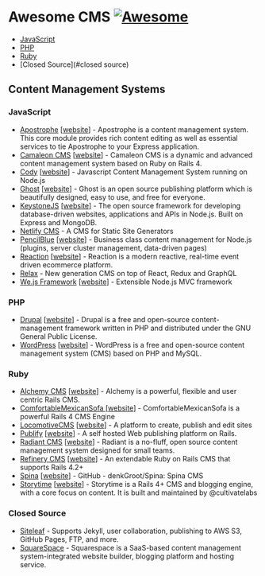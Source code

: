 # Awesome CMS [![Awesome][awesome-image]][awesome-repo]

- [JavaScript](#javascript)
- [PHP](#php)
- [Ruby](#ruby)
- [Closed Source](#closed source)

## Content Management Systems

### JavaScript

- [Apostrophe](https://github.com/punkave/apostrophe) [[website](https://github.com/punkave/apostrophe)] - Apostrophe is a content management system. This core module provides rich content editing as well as essential services to tie Apostrophe to your Express application.
- [Camaleon CMS](https://github.com/owen2345/camaleon-cms) [[website](http://camaleon.tuzitio.com/)] - Camaleon CMS is a dynamic and advanced content management system based on Ruby on Rails 4.
- [Cody](https://github.com/jcoppieters/cody) [[website](http://howest.cody-cms.org)] - Javascript Content Management System running on Node.js
- [Ghost](https://github.com/tryghost/Ghost) [[website](https://ghost.org)] - Ghost is an open source publishing platform which is beautifully designed, easy to use, and free for everyone.
- [KeystoneJS](https://github.com/keystonejs/keystone) [[website](http://keystonejs.com)] - The open source framework for developing database-driven websites, applications and APIs in Node.js. Built on Express and MongoDB.
- [Netlify CMS](https://github.com/netlify/netlify-cms) - A CMS for Static Site Generators
- [PencilBlue](https://github.com/pencilblue/pencilblue) [[website](https://pencilblue.org)] - Business class content management for Node.js (plugins, server cluster management, data-driven pages)
- [Reaction](https://github.com/reactioncommerce/reaction) [[website](https://reactioncommerce.com/)] - Reaction is a modern reactive, real-time event driven ecommerce platform.
- [Relax](https://github.com/relax/relax) - New generation CMS on top of React, Redux and GraphQL
- [We.js Framework](https://github.com/wejs/we) [[website](http://wejs.org/)] - Extensible Node.js MVC framework


### PHP

- [Drupal](https://github.com/drupal/drupal) [[website](https://www.drupal.org)] - Drupal is a free and open-source content-management framework written in PHP and distributed under the GNU General Public License.
- [WordPress](https://github.com/WordPress/WordPress) [[website](https://wordpress.org)] - WordPress is a free and open-source content management system (CMS) based on PHP and MySQL.


### Ruby

- [Alchemy CMS](https://github.com/AlchemyCMS/alchemy_cms) [[website](http://alchemy-cms.com)] - Alchemy is a powerful, flexible and user centric Rails CMS.
- [ComfortableMexicanSofa ](https://github.com/comfy/comfortable-mexican-sofa) [[website](https://github.com/comfy/comfortable-mexican-sofa)] - ComfortableMexicanSofa is a powerful Rails 4 CMS Engine
- [LocomotiveCMS](https://github.com/locomotivecms/engine) [[website](http://locomotive.works)] - A platform to create, publish and edit sites
- [Publify](https://github.com/publify/publify) [[website](http://publify.co)] - A self hosted Web publishing platform on Rails.
- [Radiant CMS](https://github.com/radiant/radiant) [[website](http://radiantcms.org/)] - Radiant is a no-fluff, open source content management system designed for small teams.
- [Refinery CMS](https://github.com/refinery/refinerycms) [[website](http://refinerycms.com)] - An extendable Ruby on Rails CMS that supports Rails 4.2+
- [Spina](https://github.com/denkGroot/Spina) [[website](http://www.spinacms.com)] - GitHub - denkGroot/Spina: Spina CMS
- [Storytime](https://github.com/CultivateLabs/storytime) [[website](https://github.com/CultivateLabs/storytime)] - Storytime is a Rails 4+ CMS and blogging engine, with a core focus on content. It is built and maintained by @cultivatelabs


### Closed Source

- [Siteleaf](http://www.siteleaf.com) - Supports Jekyll, user collaboration, publishing to AWS S3, GitHub Pages, FTP, and more.
- [SquareSpace](https://www.squarespace.com) - Squarespace is a SaaS-based content management system-integrated website builder, blogging platform and hosting service.


[awesome-image]: https://cdn.rawgit.com/sindresorhus/awesome/d7305f38d29fed78fa85652e3a63e154dd8e8829/media/badge.svg
[awesome-repo]: https://github.com/sindresorhus/awesome
